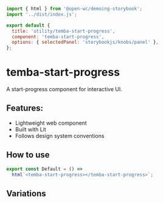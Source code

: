```js script
import { html } from '@open-wc/demoing-storybook';
import '../dist/index.js';

export default {
  title: 'utility/temba-start-progress',
  component: 'temba-start-progress',
  options: { selectedPanel: 'storybookjs/knobs/panel' },
};
```

# temba-start-progress

A start-progress component for interactive UI.

## Features:

- Lightweight web component
- Built with Lit
- Follows design system conventions

## How to use

```js preview-story
export const Default = () =>
  html`<temba-start-progress></temba-start-progress>`;
```

## Variations

